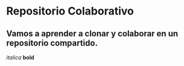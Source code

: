 # Repositorio Colaborativo
## Vamos a aprender a clonar y colaborar en un repositorio compartido.

*italica*
**bold**

